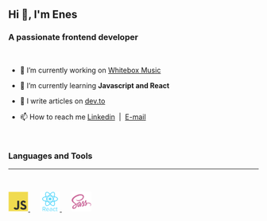 <h2 align="left">Hi 👋, I'm Enes</h2>
<h3 align="left">A passionate frontend developer</h3>
<br />

- 🔭 I’m currently working on [Whitebox Music](https://github.com/enesskilic/whitebox-music)

- 🌱 I’m currently learning **Javascript and React**

- 📝 I write articles on [dev.to](https://dev.to/enesskilic)

- 📫 How to reach me [Linkedin](https://www.linkedin.com/in/enes-k%C4%B1l%C4%B1%C3%A7/) &nbsp;|&nbsp; [E-mail](https://mail.google.com/mail/?view=cm&fs=1&to=eneskilicc06@gmail.com)
<br />

<h3 align="left">Languages and Tools</h3>
<hr />
<br />
<p align="left"> <a href="https://developer.mozilla.org/en-US/docs/Web/JavaScript" target="_blank"> <img src="https://raw.githubusercontent.com/devicons/devicon/master/icons/javascript/javascript-original.svg" alt="javascript" width="40" height="40"/> </a> &nbsp;&nbsp;&nbsp;&nbsp; <a href="https://reactjs.org/" target="_blank"> <img src="https://raw.githubusercontent.com/devicons/devicon/master/icons/react/react-original-wordmark.svg" alt="react" width="40" height="40"/> </a> &nbsp;&nbsp;&nbsp;&nbsp; <a href="https://sass-lang.com" target="_blank"> <img src="https://raw.githubusercontent.com/devicons/devicon/master/icons/sass/sass-original.svg" alt="sass" width="40" height="40"/> </a> </p>

<!--
**enesskilic/enesskilic** is a ✨ _special_ ✨ repository because its `README.md` (this file) appears on your GitHub profile.

Here are some ideas to get you started:

- 🔭 I’m currently working on ...
- 🌱 I’m currently learning ...
- 👯 I’m looking to collaborate on ...
- 🤔 I’m looking for help with ...
- 💬 Ask me about ...
- 📫 How to reach me: ...
- 😄 Pronouns: ...
- ⚡ Fun fact: ...
-->
